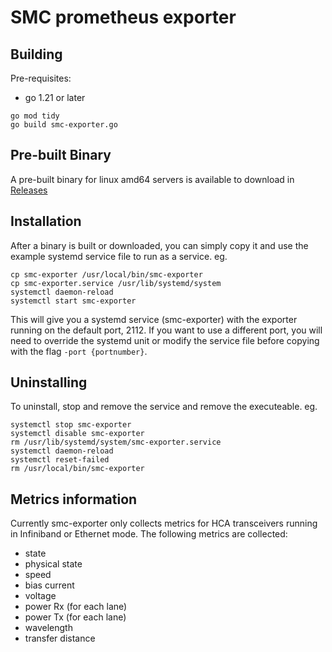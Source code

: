 # SMC prometheus exporter
## Building
Pre-requisites:
- go 1.21 or later
```
go mod tidy
go build smc-exporter.go
```
## Pre-built Binary
A pre-built binary for linux amd64 servers is available to download in [Releases](https://github.com/smc-public/smc-exporter/releases)

## Installation
After a binary is built or downloaded, you can simply copy it and use the example systemd service file to run as a service. eg.
```
cp smc-exporter /usr/local/bin/smc-exporter
cp smc-exporter.service /usr/lib/systemd/system
systemctl daemon-reload
systemctl start smc-exporter
```
This will give you a systemd service (smc-exporter) with the exporter running on the default port, 2112. If you want to use a different port, you will need to override the systemd unit or modify the service file before copying with the flag `-port {portnumber}`. 
## Uninstalling
To uninstall, stop and remove the service and remove the executeable.  eg.
```
systemctl stop smc-exporter
systemctl disable smc-exporter
rm /usr/lib/systemd/system/smc-exporter.service
systemctl daemon-reload
systemctl reset-failed
rm /usr/local/bin/smc-exporter
```

## Metrics information
Currently smc-exporter only collects metrics for HCA transceivers running in Infiniband or Ethernet mode. The following metrics are collected:
- state
- physical state
- speed
- bias current
- voltage
- power Rx (for each lane)
- power Tx (for each lane)
- wavelength
- transfer distance
